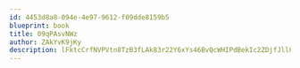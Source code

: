 ```yaml
---
id: 4453d8a8-094e-4e97-9612-f09dde8159b5
blueprint: book
title: 09qPAsvNWz
author: ZAkYvK9jKy
description: lFktcCrfNVPVtn8TzB3fLAk83r22Y6xYs46BvQcWHIPdBekIc2ZDjfJll8N8CYYoKMvtjafu1UZ3NzDcgyKAGrClvGLG89aDNKcr
---
```

